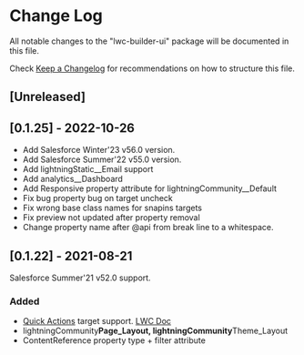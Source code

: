 # Change Log

All notable changes to the "lwc-builder-ui" package will be documented in this file.

Check [Keep a Changelog](http://keepachangelog.com/) for recommendations on how to structure this file.

## [Unreleased]

## [0.1.25] - 2022-10-26

- Add Salesforce Winter'23 v56.0 version.
- Add Salesforce Summer'22 v55.0 version.
- Add lightningStatic\_\_Email support
- Add analytics\_\_Dashboard
- Add Responsive property attribute for lightningCommunity\_\_Default
- Fix bug property bug on target uncheck
- Fix wrong base class names for snapins targets
- Fix preview not updated after property removal
- Change property name after @api from break line to a whitespace.

## [0.1.22] - 2021-08-21

Salesforce Summer'21 v52.0 support.

### Added

- [Quick Actions](https://help.salesforce.com/articleView?id=release-notes.rn_lwc_quick_actions.htm&type=5&release=232) target support. [LWC Doc](https://developer.salesforce.com/docs/component-library/documentation/en/lwc/lwc.use_quick_actions)
- lightningCommunity**Page_Layout, lightningCommunity**Theme_Layout
- ContentReference property type + filter attribute
